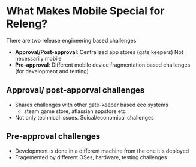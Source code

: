 # What Makes Mobile Special for Releng?

There are two release engineering based challenges
* **Approval/Post-approval**: Centralized app stores (gate keepers) Not necessarily mobile
* **Pre-approval**: Different mobile device fragmentation based challenges (for development and testing)

## Approval/ post-apporval challenges

* Shares challenges with other gate-keeper based eco systems
    * steam game store, atlassian appstore etc
* Not only technical issues. Soical/economical challenges

## Pre-approval challenges

* Development is done in a different machine from the one it's deployed
* Fragemented by different OSes, hardware, testing challenges

